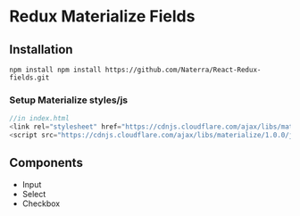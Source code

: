 # Redux Materialize Fields

## Installation
```
npm install npm install https://github.com/Naterra/React-Redux-fields.git
```


### Setup Materialize styles/js
```javascript
//in index.html
<link rel="stylesheet" href="https://cdnjs.cloudflare.com/ajax/libs/materialize/1.0.0/css/materialize.min.css" />
<script src="https://cdnjs.cloudflare.com/ajax/libs/materialize/1.0.0/js/materialize.min.js"></script>
```


## Components
- Input
- Select
- Checkbox


